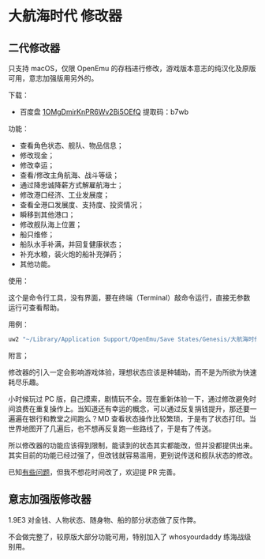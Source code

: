 # 大航海时代 修改器

## 二代修改器

只支持 macOS，仅限 OpenEmu 的存档进行修改，游戏版本意志的纯汉化及原版可用，意志加强版用另外的。

下载：

* 百度盘 [1OMgDmirKnPR6Wv2Bi5OEfQ](https://pan.baidu.com/s/1OMgDmirKnPR6Wv2Bi5OEfQ) 提取码：b7wb

功能：

* 查看角色状态、舰队、物品信息；
* 修改现金；
* 修改幸运；
* 查看/修改主角航海、战斗等级；
* 通过降忠诚降薪方式解雇航海士；
* 修改港口经济、工业发展度；
* 查看全港口发展度、支持度、投资情况；
* 瞬移到其他港口；
* 修改舰队海上位置；
* 船只维修；
* 船队水手补满，并回复健康状态；
* 补充水粮，装火炮的船补充弹药；
* 其他功能。

使用：

这个是命令行工具，没有界面，要在终端（Terminal）敲命令运行，直接无参数运行可查看帮助。

用例：

```sh
uw2 "~/Library/Application Support/OpenEmu/Save States/Genesis/大航海时代Ⅱ意志纯汉化版/Quick Save State.oesavestate/State" info
```

附言；

修改器的引入一定会影响游戏体验，理想状态应该是种辅助，而不是为所欲为快速耗尽乐趣。

小时候玩过 PC 版，自己摸索，剧情玩不全。现在重新体验一下，通过修改避免时间浪费在重复操作上。当知道还有幸运的概念，可以通过反复捐钱提升，那还要一遍遍在银行和教堂之间跑么？MD 查看状态操作比较繁琐，于是有了状态打印。当世界地图开了几遍后，也不想再反复跑一些路线了，于是有了传送。

所以修改器的功能应该得到限制，能读到的状态其实都能改，但并没都提供出来。其实目前的功能已经过强了，但改钱就容易滥用，更别说传送和舰队状态的修改。

已知[有些问题](https://github.com/BB9z/Uncharted-Waters/issues/1)，但我不想花时间改了，欢迎提 PR 完善。

## 意志加强版修改器

1.9E3 对金钱、人物状态、随身物、船的部分状态做了反作弊。

不会做完整了，较原版大部分功能可用，特别加入了 whosyourdaddy 练海战级别用。
